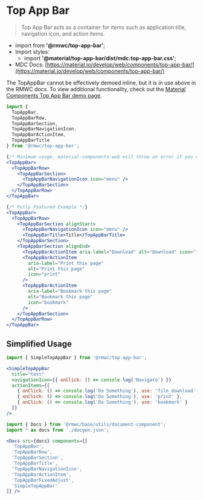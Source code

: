 # Top App Bar

> Top App Bar acts as a container for items such as application title, navigation icon, and action items.

- import from **'@rmwc/top-app-bar'**;  
- Import styles:
  - import **'@material/top-app-bar/dist/mdc.top-app-bar.css'**;
- MDC Docs: [https://material.io/develop/web/components/top-app-bar/](https://material.io/develop/web/components/top-app-bar/)

The TopAppBar cannot be effectively demoed inline, but it is in use above in the RMWC docs. To view additional functionality, check out the [Material Components Top App Bar demo page](https://material-components-web.appspot.com/top-app-bar.html).

```jsx
import {
  TopAppBar,
  TopAppBarRow,
  TopAppBarSection,
  TopAppBarNavigationIcon,
  TopAppBarActionItem,
  TopAppBarTitle
} from '@rmwc/top-app-bar';

{/* Minimum usage. material-components-web will throw an error if you do not include TopAppBarNavigationIcon. */}
<TopAppBar>
  <TopAppBarRow>
    <TopAppBarSection>
      <TopAppBarNavigationIcon icon="menu" />
    </TopAppBarSection>
  </TopAppBarRow>
</TopAppBar>

{/* Fully Featured Example */}
<TopAppBar>
  <TopAppBarRow>
    <TopAppBarSection alignStart>
      <TopAppBarNavigationIcon icon="menu" />
      <TopAppBarTitle>Title</TopAppBarTitle>
    </TopAppBarSection>
    <TopAppBarSection alignEnd>
      <TopAppBarActionItem aria-label="Download" alt="Download" icon="file_download" />
      <TopAppBarActionItem
        aria-label="Print this page"
        alt="Print this page"
        icon="print"
      />
      <TopAppBarActionItem
        aria-label="Bookmark this page"
        alt="Bookmark this page"
        icon="bookmark"
      />
    </TopAppBarSection>
  </TopAppBarRow>
</TopAppBar>
```

## Simplified Usage

```jsx
import { SimpleTopAppBar } from '@rmwc/top-app-bar';

<SimpleTopAppBar
  title="test"
  navigationIcon={{ onClick: () => console.log('Navigate') }}
  actionItems={[
    { onClick: () => console.log('Do Something'), use: 'file_download' },
    { onClick: () => console.log('Do Something'), use: 'print' },
    { onClick: () => console.log('Do Something'), use: 'bookmark' }
  ]}
/>
```

```jsx renderOnly
import { Docs } from '@rmwc/base/utils/document-component';
import * as docs from './docgen.json';

<Docs src={docs} components={[
  'TopAppBar',
  'TopAppBarRow',
  'TopAppBarSection',
  'TopAppBarTitle',
  'TopAppBarNavigationIcon',
  'TopAppBarActionItem',
  'TopAppBarFixedAdjust',
  'SimpleTopAppBar'
]} />
```
